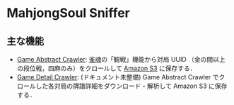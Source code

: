 # MahjongSoul Sniffer

## 主な機能

- [Game Abstract Crawler](game-abstract-crawler): [雀魂](https://mahjongsoul.com/)の「観戦」機能から対局 UUID （金の間以上の段位戦，四麻のみ）をクロールして [Amazon S3](https://aws.amazon.com/jp/s3/) に保存する．
- [Game Detail Crawler](game-detail-crawler): (ドキュメント未整備) Game Abstract Crawler でクロールした各対局の牌譜詳細をダウンロード・解析して Amazon S3 に保存する．
